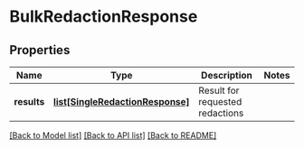 # BulkRedactionResponse

## Properties
Name | Type | Description | Notes
------------ | ------------- | ------------- | -------------
**results** | [**list[SingleRedactionResponse]**](SingleRedactionResponse.md) | Result for requested redactions | 

[[Back to Model list]](../README.md#documentation-for-models) [[Back to API list]](../README.md#documentation-for-api-endpoints) [[Back to README]](../README.md)

